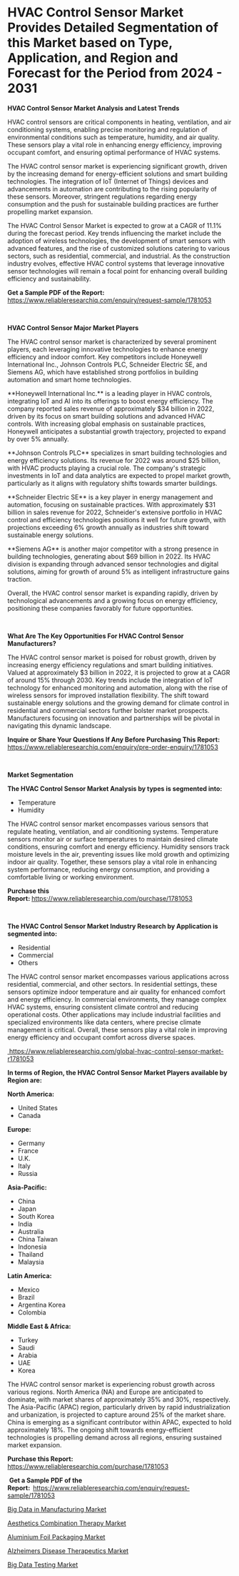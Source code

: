 <p><h1>HVAC Control Sensor Market Provides Detailed Segmentation of this Market based on Type, Application, and Region and Forecast for the Period from 2024 - 2031</h1></p><p><strong>HVAC Control Sensor Market Analysis and Latest Trends</strong></p>
<p><p>HVAC control sensors are critical components in heating, ventilation, and air conditioning systems, enabling precise monitoring and regulation of environmental conditions such as temperature, humidity, and air quality. These sensors play a vital role in enhancing energy efficiency, improving occupant comfort, and ensuring optimal performance of HVAC systems.</p><p>The HVAC control sensor market is experiencing significant growth, driven by the increasing demand for energy-efficient solutions and smart building technologies. The integration of IoT (Internet of Things) devices and advancements in automation are contributing to the rising popularity of these sensors. Moreover, stringent regulations regarding energy consumption and the push for sustainable building practices are further propelling market expansion.</p><p>The HVAC Control Sensor Market is expected to grow at a CAGR of 11.1% during the forecast period. Key trends influencing the market include the adoption of wireless technologies, the development of smart sensors with advanced features, and the rise of customized solutions catering to various sectors, such as residential, commercial, and industrial. As the construction industry evolves, effective HVAC control systems that leverage innovative sensor technologies will remain a focal point for enhancing overall building efficiency and sustainability.</p></p>
<p><strong>Get a Sample PDF of the Report:&nbsp;</strong> <a href="https://www.reliableresearchiq.com/enquiry/request-sample/1781053?utm_campaign=1834&utm_medium=2&utm_source=Github&utm_content=ia&utm_term=18122024&utm_id=hvac-control-sensor">https://www.reliableresearchiq.com/enquiry/request-sample/1781053</a></p>
<p>&nbsp;</p>
<p><strong>HVAC Control Sensor Major Market Players</strong></p>
<p><p>The HVAC control sensor market is characterized by several prominent players, each leveraging innovative technologies to enhance energy efficiency and indoor comfort. Key competitors include Honeywell International Inc., Johnson Controls PLC, Schneider Electric SE, and Siemens AG, which have established strong portfolios in building automation and smart home technologies.</p><p>**Honeywell International Inc.** is a leading player in HVAC controls, integrating IoT and AI into its offerings to boost energy efficiency. The company reported sales revenue of approximately $34 billion in 2022, driven by its focus on smart building solutions and advanced HVAC controls. With increasing global emphasis on sustainable practices, Honeywell anticipates a substantial growth trajectory, projected to expand by over 5% annually.</p><p>**Johnson Controls PLC** specializes in smart building technologies and energy efficiency solutions. Its revenue for 2022 was around $25 billion, with HVAC products playing a crucial role. The company's strategic investments in IoT and data analytics are expected to propel market growth, particularly as it aligns with regulatory shifts towards smarter buildings.</p><p>**Schneider Electric SE** is a key player in energy management and automation, focusing on sustainable practices. With approximately $31 billion in sales revenue for 2022, Schneider's extensive portfolio in HVAC control and efficiency technologies positions it well for future growth, with projections exceeding 6% growth annually as industries shift toward sustainable energy solutions.</p><p>**Siemens AG** is another major competitor with a strong presence in building technologies, generating about $69 billion in 2022. Its HVAC division is expanding through advanced sensor technologies and digital solutions, aiming for growth of around 5% as intelligent infrastructure gains traction.</p><p>Overall, the HVAC control sensor market is expanding rapidly, driven by technological advancements and a growing focus on energy efficiency, positioning these companies favorably for future opportunities.</p></p>
<p>&nbsp;</p>
<p><strong>What Are The Key Opportunities For HVAC Control Sensor Manufacturers?</strong></p>
<p><p>The HVAC control sensor market is poised for robust growth, driven by increasing energy efficiency regulations and smart building initiatives. Valued at approximately $3 billion in 2022, it is projected to grow at a CAGR of around 15% through 2030. Key trends include the integration of IoT technology for enhanced monitoring and automation, along with the rise of wireless sensors for improved installation flexibility. The shift toward sustainable energy solutions and the growing demand for climate control in residential and commercial sectors further bolster market prospects. Manufacturers focusing on innovation and partnerships will be pivotal in navigating this dynamic landscape.</p></p>
<p><strong>Inquire or Share Your Questions If Any Before Purchasing This Report:</strong> <a href="https://www.reliableresearchiq.com/enquiry/pre-order-enquiry/1781053?utm_campaign=1834&utm_medium=2&utm_source=Github&utm_content=ia&utm_term=18122024&utm_id=hvac-control-sensor">https://www.reliableresearchiq.com/enquiry/pre-order-enquiry/1781053</a></p>
<p>&nbsp;</p>
<p><strong>Market Segmentation</strong></p>
<p><strong>The HVAC Control Sensor Market Analysis by types is segmented into:</strong></p>
<p><ul><li>Temperature</li><li>Humidity</li></ul></p>
<p><p>The HVAC control sensor market encompasses various sensors that regulate heating, ventilation, and air conditioning systems. Temperature sensors monitor air or surface temperatures to maintain desired climate conditions, ensuring comfort and energy efficiency. Humidity sensors track moisture levels in the air, preventing issues like mold growth and optimizing indoor air quality. Together, these sensors play a vital role in enhancing system performance, reducing energy consumption, and providing a comfortable living or working environment.</p></p>
<p><strong>Purchase this Report:&nbsp;</strong><a href="https://www.reliableresearchiq.com/purchase/1781053?utm_campaign=1834&utm_medium=2&utm_source=Github&utm_content=ia&utm_term=18122024&utm_id=hvac-control-sensor">https://www.reliableresearchiq.com/purchase/1781053</a></p>
<p>&nbsp;</p>
<p><strong>The HVAC Control Sensor Market Industry Research by Application is segmented into:</strong></p>
<p><ul><li>Residential</li><li>Commercial</li><li>Others</li></ul></p>
<p><p>The HVAC control sensor market encompasses various applications across residential, commercial, and other sectors. In residential settings, these sensors optimize indoor temperature and air quality for enhanced comfort and energy efficiency. In commercial environments, they manage complex HVAC systems, ensuring consistent climate control and reducing operational costs. Other applications may include industrial facilities and specialized environments like data centers, where precise climate management is critical. Overall, these sensors play a vital role in improving energy efficiency and occupant comfort across diverse spaces.</p></p>
<p><a href="https://www.reliableresearchiq.com/global-hvac-control-sensor-market-r1781053?utm_campaign=1834&utm_medium=2&utm_source=Github&utm_content=ia&utm_term=18122024&utm_id=hvac-control-sensor">&nbsp;https://www.reliableresearchiq.com/global-hvac-control-sensor-market-r1781053</a></p>
<p><strong>In terms of Region, the HVAC Control Sensor Market Players available by Region are:</strong></p>
<p>
    <p> <strong> North America: </strong>
        <ul>
            <li>United States</li>
            <li>Canada</li>
        </ul>
        </p> 
    <p> <strong> Europe: </strong>
        <ul>
            <li>Germany</li>
            <li>France</li>
            <li>U.K.</li>
            <li>Italy</li>
            <li>Russia</li>
        </ul>
        </p> 
    <p> <strong> Asia-Pacific: </strong>
        <ul>
            <li>China</li>
            <li>Japan</li>
            <li>South Korea</li>
            <li>India</li>
            <li>Australia</li>
            <li>China Taiwan</li>
            <li>Indonesia</li>
            <li>Thailand</li>
            <li>Malaysia</li>
        </ul>
        </p> 
    <p> <strong> Latin America: </strong>
        <ul>
            <li>Mexico</li>
            <li>Brazil</li>
            <li>Argentina Korea</li>
            <li>Colombia</li>
        </ul>
        </p> 
    <p> <strong> Middle East & Africa: </strong>
        <ul>
            <li>Turkey</li>
            <li>Saudi</li>
            <li>Arabia</li>
            <li>UAE</li>
            <li>Korea</li>
        </ul>
    </p>
    </p>
<p><p>The HVAC control sensor market is experiencing robust growth across various regions. North America (NA) and Europe are anticipated to dominate, with market shares of approximately 35% and 30%, respectively. The Asia-Pacific (APAC) region, particularly driven by rapid industrialization and urbanization, is projected to capture around 25% of the market share. China is emerging as a significant contributor within APAC, expected to hold approximately 18%. The ongoing shift towards energy-efficient technologies is propelling demand across all regions, ensuring sustained market expansion.</p></p>
<p><strong>Purchase this Report: </strong><a href="https://www.reliableresearchiq.com/purchase/1781053?utm_campaign=1834&utm_medium=2&utm_source=Github&utm_content=ia&utm_term=18122024&utm_id=hvac-control-sensor">https://www.reliableresearchiq.com/purchase/1781053</a></p>
<p>&nbsp;<strong>Get a Sample PDF of the Report:&nbsp;&nbsp;</strong><a href="https://www.reliableresearchiq.com/enquiry/request-sample/1781053?utm_campaign=1834&utm_medium=2&utm_source=Github&utm_content=ia&utm_term=18122024&utm_id=hvac-control-sensor">https://www.reliableresearchiq.com/enquiry/request-sample/1781053</a></p>
<p><strong></strong></p>
<p><p><a href="https://www.linkedin.com/pulse/future-big-data-manufacturing-market-size-trends-industrys-xdfcf?utm_campaign=1834&utm_medium=2&utm_source=Github&utm_content=ia&utm_term=18122024&utm_id=hvac-control-sensor">Big Data in Manufacturing Market</a></p><p><a href="https://www.linkedin.com/pulse/aesthetics-combination-therapy-market-growth-insights-sales-hlxnf?utm_campaign=1834&utm_medium=2&utm_source=Github&utm_content=ia&utm_term=18122024&utm_id=hvac-control-sensor">Aesthetics Combination Therapy Market</a></p><p><a href="https://www.linkedin.com/pulse/revenue-insights-aluminium-foil-packaging-market-projected-tbyqf?utm_campaign=1834&utm_medium=2&utm_source=Github&utm_content=ia&utm_term=18122024&utm_id=hvac-control-sensor">Aluminium Foil Packaging Market</a></p><p><a href="https://www.linkedin.com/pulse/revenue-growth-forecast-alzheimers-disease-therapeutics-ochif?utm_campaign=1834&utm_medium=2&utm_source=Github&utm_content=ia&utm_term=18122024&utm_id=hvac-control-sensor">Alzheimers Disease Therapeutics Market</a></p><p><a href="https://www.linkedin.com/pulse/whats-propelling-big-data-testing-markets-growth-12-cagr-key-owwff?utm_campaign=1834&utm_medium=2&utm_source=Github&utm_content=ia&utm_term=18122024&utm_id=hvac-control-sensor">Big Data Testing Market</a></p></p>